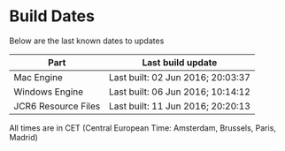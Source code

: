 # Build Dates

Below are the last known dates to updates

Part | Last build update
-----|-----
Mac Engine | Last built: 02 Jun 2016; 20:03:37
Windows Engine | Last built: 06 Jun 2016; 10:14:12
JCR6 Resource Files | Last built: 11 Jun 2016; 20:20:13
All times are in CET (Central European Time: Amsterdam, Brussels, Paris, Madrid)



